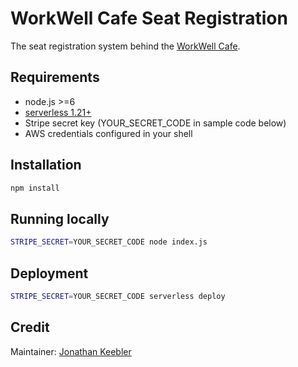 # WorkWell Cafe Seat Registration

The seat registration system behind the [WorkWell Cafe](http://www.workwellcafe.com/).


## Requirements
- node.js >=6
- [serverless 1.21+](serverless.com)
- Stripe secret key (YOUR_SECRET_CODE in sample code below)
- AWS credentials configured in your shell

## Installation
```sh
npm install
```
## Running locally
```sh
STRIPE_SECRET=YOUR_SECRET_CODE node index.js
```

## Deployment
```sh
STRIPE_SECRET=YOUR_SECRET_CODE serverless deploy
```

## Credit
Maintainer: [Jonathan Keebler](http://www.keebler.net)